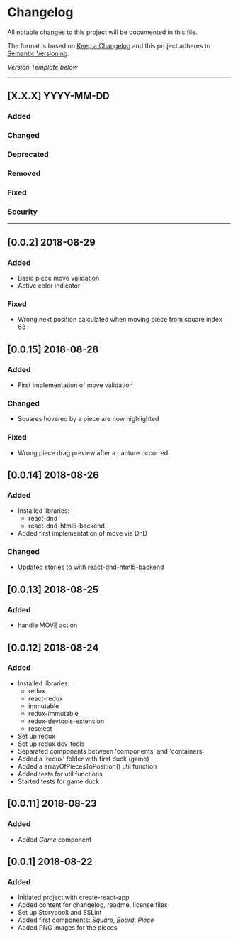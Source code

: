 # Changelog
All notable changes to this project will be documented in this file.

The format is based on [Keep a Changelog](http://keepachangelog.com/)
and this project adheres to [Semantic Versioning](http://semver.org/).


*Version Template below*

---
## [X.X.X] YYYY-MM-DD

### Added
### Changed
### Deprecated
### Removed
### Fixed
### Security
---

## [0.0.2] 2018-08-29

### Added
- Basic piece move validation
- Active color indicator
### Fixed
- Wrong next position calculated when moving piece from square index 63

## [0.0.15] 2018-08-28

### Added
- First implementation of move validation
### Changed
- Squares hovered by a piece are now highlighted
### Fixed
- Wrong piece drag preview after a capture occurred

## [0.0.14] 2018-08-26

### Added
- Installed libraries:
  - react-dnd
  - react-dnd-html5-backend
- Added first implementation of move via DnD
### Changed
- Updated stories to with react-dnd-html5-backend

## [0.0.13] 2018-08-25

### Added
- handle MOVE action

## [0.0.12] 2018-08-24

### Added
- Installed libraries:
  - redux
  - react-redux
  - immutable
  - redux-immutable
  - redux-devtools-extension
  - reselect
- Set up redux
- Set up redux dev-tools
- Separated components between 'components' and 'containers'
- Added a 'redux' folder with first duck (game)
- Added a arrayOfPiecesToPosition() util function
- Added tests for util functions
- Started tests for game duck

## [0.0.11] 2018-08-23

### Added
- Added *Game* component

## [0.0.1] 2018-08-22

### Added
- Initiated project with create-react-app
- Added content for changelog, readme, license files
- Set up Storybook and ESLint
- Added first components: *Square*, *Board*, *Piece*
- Added PNG images for the pieces
